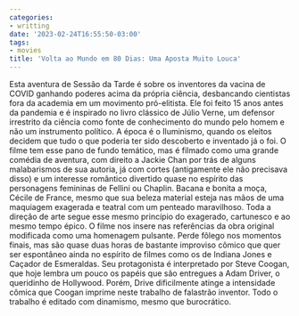 ```yaml
---
categories:
- writting
date: '2023-02-24T16:55:50-03:00'
tags:
- movies
title: 'Volta ao Mundo em 80 Dias: Uma Aposta Muito Louca'
---
```


Esta aventura de Sessão da Tarde é sobre os inventores da vacina de COVID ganhando poderes acima da própria ciência, desbancando cientistas fora da academia em um movimento pró-elitista. Ele foi feito 15 anos antes da pandemia e é inspirado no livro clássico de Júlio Verne, um defensor irrestrito da ciência como fonte de conhecimento do mundo pelo homem e não um instrumento político. A época é o Iluminismo, quando os eleitos decidem que tudo o que poderia ter sido descoberto e inventado já o foi. O filme tem esse pano de fundo temático, mas é filmado como uma grande comédia de aventura, com direito a Jackie Chan por trás de alguns malabarismos de sua autoria, já com cortes (antigamente ele não precisava disso) e um interesse romântico divertido quase no espírito das personagens femininas de Fellini ou Chaplin. Bacana e bonita a moça, Cécile de France, mesmo que sua beleza material esteja nas mãos de uma maquiagem exagerada e teatral com um penteado maravilhoso. Toda a direção de arte segue esse mesmo princípio do exagerado, cartunesco e ao mesmo tempo épico. O filme nos insere nas referências da obra original modificada como uma homenagem pulsante. Perde fôlego nos momentos finais, mas são quase duas horas de bastante improviso cômico que quer ser espontâneo ainda no espírito de filmes como os de Indiana Jones e Caçador de Esmeraldas. Seu protagonista é interpretado por Steve Coogan, que hoje lembra um pouco os papéis que são entregues a Adam Driver, o queridinho de Hollywood. Porém, Drive dificilmente atinge a intensidade cômica que Coogan imprime neste trabalho de falastrão inventor. Todo o trabalho é editado com dinamismo, mesmo que burocrático.
